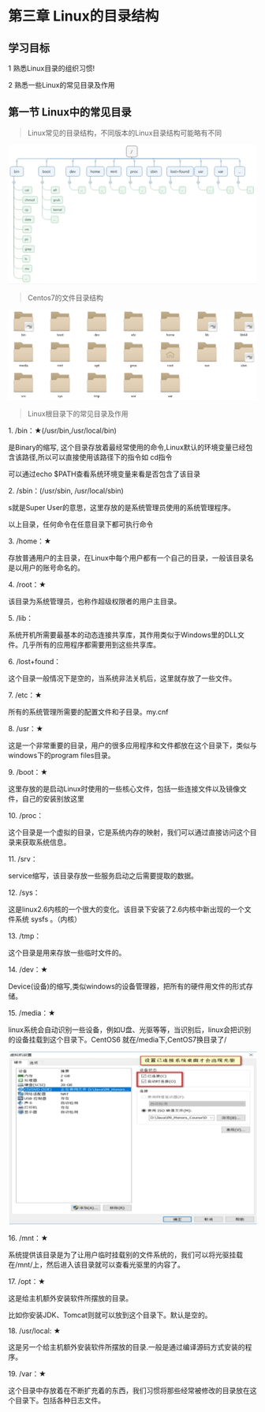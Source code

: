 # 第三章 Linux的目录结构

## 学习目标

1 熟悉Linux目录的组织习惯!

2 熟悉一些Linux的常见目录及作用

## 第一节 Linux中的常见目录

> Linux常见的目录结构，不同版本的Linux目录结构可能略有不同

![](image/m3_3xSqMZd5DF.png)

> Centos7的文件目录结构

![](image/m1_SOazlwnZeT.png)

> Linux根目录下的常见目录及作用

1\. /bin：★(/usr/bin,/usr/local/bin)

是Binary的缩写, 这个目录存放着最经常使用的命令,Linux默认的环境变量已经包含该路径,所以可以直接使用该路径下的指令如 cd指令&#x20;

可以通过echo \$PATH查看系统环境变量来看是否包含了该目录

2\. /sbin：(/usr/sbin, /usr/local/sbin)

s就是Super User的意思，这里存放的是系统管理员使用的系统管理程序。

以上目录，任何命令在任意目录下都可执行命令

3\. /home：★

存放普通用户的主目录，在Linux中每个用户都有一个自己的目录，一般该目录名是以用户的账号命名的。

4\. /root：★

该目录为系统管理员，也称作超级权限者的用户主目录。

5\. /lib：

系统开机所需要最基本的动态连接共享库，其作用类似于Windows里的DLL文件。几乎所有的应用程序都需要用到这些共享库。

6\. /lost+found：

这个目录一般情况下是空的，当系统非法关机后，这里就存放了一些文件。

7\. /etc：★

所有的系统管理所需要的配置文件和子目录。my.cnf

8\. /usr：★&#x20;

这是一个非常重要的目录，用户的很多应用程序和文件都放在这个目录下，类似与windows下的program files目录。

9\. /boot：★

这里存放的是启动Linux时使用的一些核心文件，包括一些连接文件以及镜像文件，自己的安装别放这里&#x20;

10\. /proc：

这个目录是一个虚拟的目录，它是系统内存的映射，我们可以通过直接访问这个目录来获取系统信息。

11\. /srv：

service缩写，该目录存放一些服务启动之后需要提取的数据。

12\.    /sys：&#x20;

这是linux2.6内核的一个很大的变化。该目录下安装了2.6内核中新出现的一个文件系统 sysfs 。（内核）

13\.    /tmp：

这个目录是用来存放一些临时文件的。

14\.    /dev：★

Device(设备)的缩写,类似windows的设备管理器，把所有的硬件用文件的形式存储。&#x20;

15\.    /media：★

linux系统会自动识别一些设备，例如U盘、光驱等等，当识别后，linux会把识别的设备挂载到这个目录下。CentOS6 就在/media下,CentOS7换目录了/

![](image/m3_dsz1PMmPxe.png)

16\.    /mnt：★

系统提供该目录是为了让用户临时挂载别的文件系统的，我们可以将光驱挂载在/mnt/上，然后进入该目录就可以查看光驱里的内容了。

17\.    /opt：★

这是给主机额外安装软件所摆放的目录。

比如你安装JDK、Tomcat则就可以放到这个目录下。默认是空的。

18\.    /usr/local: ★

这是另一个给主机额外安装软件所摆放的目录.一般是通过编译源码方式安装的程序。

19\.    /var：★

这个目录中存放着在不断扩充着的东西，我们习惯将那些经常被修改的目录放在这个目录下。包括各种日志文件。

